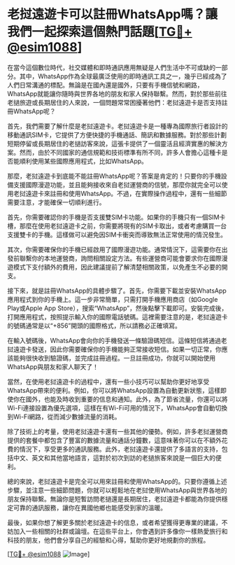 # 老挝遠遊卡可以註冊WhatsApp嗎？讓我們一起探索這個熱門話題[[TG💪+ @esim1088](https://t.me/s/esim1088)]

在當今這個數位時代，社交媒體和即時通訊應用無疑是人們生活中不可或缺的一部分。其中，WhatsApp作為全球最廣泛使用的即時通訊工具之一，幾乎已經成為了人們日常溝通的標配。無論是在國內還是國外，只要有手機信號和網路，WhatsApp就能讓你隨時與世界各地的朋友和家人保持聯繫。然而，對於那些前往老撾旅遊或長期居住的人來說，一個問題常常困擾著他們：老挝遠遊卡是否支持註冊WhatsApp呢？

首先，我們需要了解什麼是老挝遠遊卡。老挝遠遊卡是一種專為國際旅行者設計的移動通訊SIM卡，它提供了方便快捷的手機通話、簡訊和數據服務。對於那些計劃短期停留或長期居住的老撾訪客來說，這張卡提供了一個靈活且經濟實惠的解決方案。然而，由於不同國家的通信規範和技術標準有所不同，許多人會擔心這種卡是否能順利使用某些國際應用程式，比如WhatsApp。

那麼，老挝遠遊卡到底能不能註冊WhatsApp呢？答案是肯定的！只要你的手機設備支援國際漫遊功能，並且能夠接收來自老挝運營商的信號，那麼你就完全可以使用老挝遠遊卡來註冊和使用WhatsApp。不過，在實際操作過程中，還有一些細節需要注意，才能確保一切順利進行。

首先，你需要確認你的手機是否支援雙SIM卡功能。如果你的手機只有一個SIM卡槽，那麼在使用老挝遠遊卡之前，你需要將現有的SIM卡取出，或者考慮購買一台支援雙卡的手機。這樣做可以避免因SIM卡衝突而導致無法正常使用的情況發生。

其次，你需要確保你的手機已經啟用了國際漫遊功能。通常情況下，這需要你在出發前聯繫你的本地運營商，詢問相關設定方法。有些運營商可能會要求你在國際漫遊模式下支付額外的費用，因此建議提前了解清楚相關政策，以免產生不必要的開支。

接下來，就是註冊WhatsApp的具體步驟了。首先，你需要下載並安裝WhatsApp應用程式到你的手機上。這一步非常簡單，只需打開手機應用商店（如Google Play或Apple App Store），搜索“WhatsApp”，然後點擊下載即可。安裝完成後，打開應用程式，按照提示輸入你的國際電話號碼。這裡需要注意的是，老挝遠遊卡的號碼通常是以“+856”開頭的國際格式，所以請務必正確填寫。

在輸入號碼後，WhatsApp會向你的手機發送一條驗證碼短信。這條短信將通過老挝遠遊卡發送，因此你需要確保你的手機能夠正常接收短信。如果一切正常，你應該能夠很快收到驗證碼，並完成註冊過程。一旦註冊成功，你就可以開始使用WhatsApp與朋友和家人聊天了！

當然，在使用老挝遠遊卡的過程中，還有一些小技巧可以幫助你更好地享受WhatsApp帶來的便利。例如，你可以將WhatsApp設置為自動更新狀態，這樣即使你在國外，也能及時收到重要的信息和通知。此外，為了節省流量，你還可以將Wi-Fi連接設置為優先選項，這樣在有Wi-Fi可用的情況下，WhatsApp會自動切換到Wi-Fi網路，從而減少數據流量的消耗。

除了技術上的考量，使用老挝遠遊卡還有一些其他的優勢。例如，許多老挝運營商提供的套餐中都包含了豐富的數據流量和通話分鐘數，這意味著你可以在不額外花費的情況下，享受更多的通訊服務。此外，老挝遠遊卡還提供了多語言的支持，包括中文、英文和其他當地語言，這對於初次到訪的老撾旅客來說是一個巨大的便利。

總的來說，老挝遠遊卡是完全可以用來註冊和使用WhatsApp的。只要你遵循上述步驟，並注意一些細節問題，你就可以輕鬆地在老挝使用WhatsApp與世界各地的朋友保持聯繫。無論你是短暫訪問老撾還是長期居住，老挝遠遊卡都能為你提供穩定可靠的通訊服務，讓你在異國他鄉也能感受到家的溫暖。

最後，如果你想了解更多關於老挝遠遊卡的信息，或者希望獲得更專業的建議，不妨加入一些相關的社群或論壇。在這些平台上，你會遇到許多像你一樣熱愛旅行和科技的朋友，他們會分享自己的經驗和心得，幫助你更好地規劃你的旅程。

[[TG💪+ @esim1088](https://t.me/s/esim1088) ![Image](https://i.postimg.cc/4NQfJmqS/Snipaste-2025-05-13-00-14-12.png)]